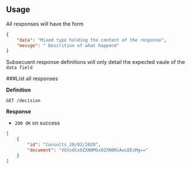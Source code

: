 ## Usage

All responses will have the form

```json
{
    "data": "Mixed type holding the content of the response",
    "messge": " Descrition of what happend"
}
```

Subsecuent response definitions will only detail the expected vaule of the `data field`

###List all responses

**Definition**

`GET /decision`

**Response**

- `200 OK` on success

``` json
[
    {
        "id": "Consults_20/02/2020",
        "document": "VGVzdCx0ZXN0MSx0ZXN0MiAwLDEsMg=="
    }
]
```


